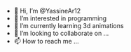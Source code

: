- 👋 Hi, I’m @YassineAr12
- 👀 I’m interested in programming 
- 🌱 I’m currently learning 3d animations 
- 💞️ I’m looking to collaborate on ...
- 📫 How to reach me ...

<!---
YassineAr12/YassineAr12 is a ✨ special ✨ repository because its `README.md` (this file) appears on your GitHub profile.
You can click the Preview link to take a look at your changes.
--->

